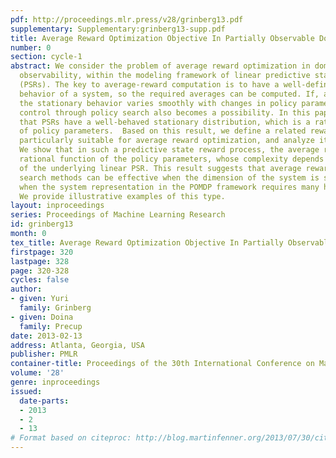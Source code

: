 ```yaml
---
pdf: http://proceedings.mlr.press/v28/grinberg13.pdf
supplementary: Supplementary:grinberg13-supp.pdf
title: Average Reward Optimization Objective In Partially Observable Domains
number: 0
section: cycle-1
abstract: We consider the problem of average reward optimization in domains with partial
  observability, within the modeling framework of linear predictive state representations
  (PSRs). The key to average-reward computation is to have a well-defined stationary
  behavior of a system, so the required averages can be computed. If, additionally,
  the stationary behavior varies smoothly with changes in policy parameters, average-reward
  control through policy search also becomes a possibility. In this paper, we show
  that PSRs have a well-behaved stationary distribution, which is a rational function
  of policy parameters.  Based on this result, we define a related reward process
  particularly suitable for average reward optimization, and analyze its properties.
  We show that in such a predictive state reward process, the average reward is a
  rational function of the policy parameters, whose complexity depends on the dimension
  of the underlying linear PSR. This result suggests that average reward-based policy
  search methods can be effective when the dimension of the system is small, even
  when the system representation in the POMDP framework requires many hidden states.
  We provide illustrative examples of this type.
layout: inproceedings
series: Proceedings of Machine Learning Research
id: grinberg13
month: 0
tex_title: Average Reward Optimization Objective In Partially Observable Domains
firstpage: 320
lastpage: 328
page: 320-328
cycles: false
author:
- given: Yuri
  family: Grinberg
- given: Doina
  family: Precup
date: 2013-02-13
address: Atlanta, Georgia, USA
publisher: PMLR
container-title: Proceedings of the 30th International Conference on Machine Learning
volume: '28'
genre: inproceedings
issued:
  date-parts:
  - 2013
  - 2
  - 13
# Format based on citeproc: http://blog.martinfenner.org/2013/07/30/citeproc-yaml-for-bibliographies/
---
```

